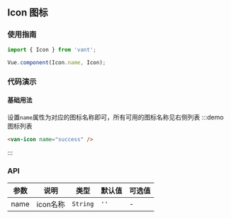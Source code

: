 <style>
.demo-icon {
  font-size: 0;

  .examples {
    max-height: none;
  }

  .van-col {
    text-align: center;
    height: 100px;
    float: none;
    display: inline-block;

    .van-icon {
      display: block;
    }
  }

  .van-icon {
    display: none;
    font-size: 32px;
    margin: 15px 0;
    color: rgba(69, 90, 100, .8);
  }

  span {
    font-size: 14px;
  }
} 
</style>

<script>
import Vue from 'vue';

const icons = [
  'close',
  'location',
  'clock',
  'gold-coin',
  'chat',
  'exchange',
  'upgrade',
  'edit',
  'contact',
  'passed',
  'points',
  'delete',
  'records',
  'logistics',
  'check',
  'checked',
  'gift',
  'like-o',
  'like',
  'qr',
  'qr-invalid',
  'shop',
  'photograph',
  'add',
  'add2',
  'photo',
  'cart',
  'arrow',
  'search',
  'clear',
  'success',
  'fail',
  'wechat',
  'alipay',
  'password-view',
  'wap-nav',
  'password-not-view',
  'wap-home',
  'ecard-pay',
  'balance-pay',
  'peer-pay',
  'credit-pay',
  'debit-pay',
  'other-pay',
  'cart',
  'browsing-history',
  'goods-collect',
  'shop-collect',
  'receive-gift',
  'send-gift',
  'setting',
  'coupon',
  'free-postage',
  'discount',
  'birthday-privilege',
  'member-day-privilege',
  'balance-details',
  'cash-back-record',
  'points-mall',
  'exchange-record',
  'pending-payment',
  'pending-orders',
  'pending-deliver',
  'pending-evaluate',
  'cash-on-deliver',
  'gift-card-pay',
  'underway',
  'point-gift',
  'after-sale',
  'edit-data',
  'question',
  'description',
  'card',
  'gift-card',
  'coupon'
];

const IconListConstructor = Vue.extend({
  render(h) {
    return (
      <div>
        {icons.map(icon => (
          <van-col span="8">
            <van-icon name={icon}></van-icon>
            <span>{icon}</span>
          </van-col>
        ))}
      </div>
    )
  }
});

export default {
  mounted() {
    const IconList = new IconListConstructor({
      el: document.createElement('div')  
    });
    const block = document.querySelector('.zan-doc-demo-block');
    if (block) {
      block.appendChild(IconList.$el);
    }
  }
};
</script>

## Icon 图标

### 使用指南
``` javascript
import { Icon } from 'vant';

Vue.component(Icon.name, Icon);
```

### 代码演示

#### 基础用法

设置`name`属性为对应的图标名称即可，所有可用的图标名称见右侧列表
:::demo 图标列表
```html
<van-icon name="success" />
```
:::

### API

| 参数       | 说明      | 类型       | 默认值       | 可选值       |
|-----------|-----------|-----------|-------------|-------------|
| name | icon名称 | `String`  | `''` | - |

